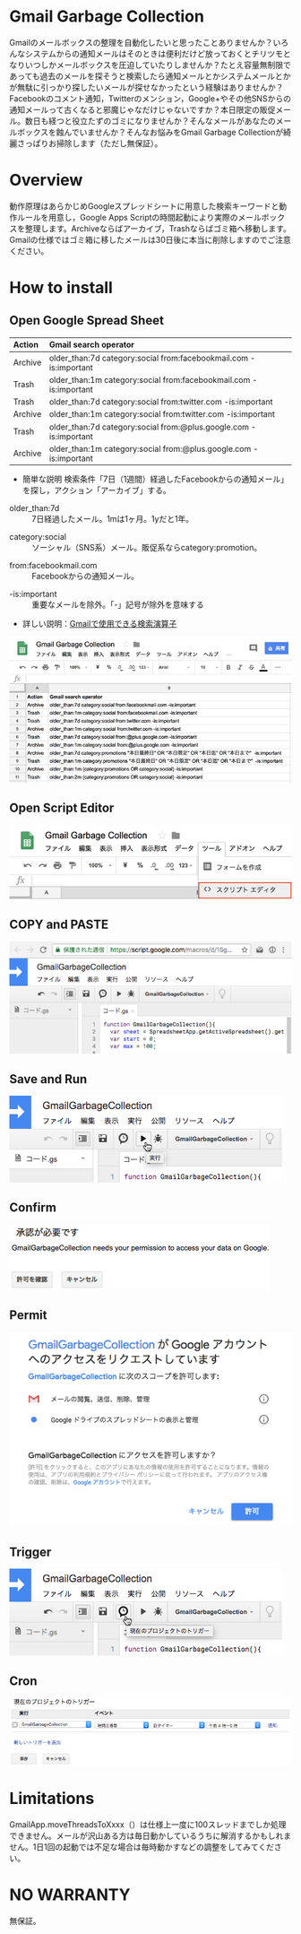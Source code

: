 # Gmail Garbage Collection

Gmailのメールボックスの整理を自動化したいと思ったことありませんか？いろんなシステムからの通知メールはそのときは便利だけど放っておくとチリツモとなりいつしかメールボックスを圧迫していたりしませんか？たとえ容量無制限であっても過去のメールを探そうと検索したら通知メールとかシステムメールとかが無駄に引っかり探したいメールが探せなかったという経験はありませんか？Facebookのコメント通知，Twitterのメンション，Google+やその他SNSからの通知メールって古くなると邪魔じゃなだけじゃないですか？本日限定の販促メール。数日も経つと役立たずのゴミになりませんか？そんなメールがあなたのメールボックスを蝕んでいませんか？そんなお悩みをGmail Garbage Collectionが綺麗さっぱりお掃除します（ただし無保証）。

# Overview

動作原理はあらかじめGoogleスプレッドシートに用意した検索キーワードと動作ルールを用意し，Google Apps Scriptの時間起動により実際のメールボックスを整理します。Archiveならばアーカイブ，Trashならばゴミ箱へ移動します。Gmailの仕様ではゴミ箱に移したメールは30日後に本当に削除しますのでご注意ください。

# How to install

## Open Google Spread Sheet 

| Action  | Gmail search operator                                              |
|:--------|:-------------------------------------------------------------------|
| Archive | older_than:7d category:social from:facebookmail.com -is:important |
| Trash   | older_than:1m category:social from:facebookmail.com -is:important |
| Trash   | older_than:7d category:social from:twitter.com -is:important |
| Archive | older_than:1m category:social from:twitter.com -is:important |
| Trash   | older_than:7d category:social from:@plus.google.com -is:important |
| Archive | older_than:1m category:social from:@plus.google.com -is:important |

- 簡単な説明
検索条件「7日（1週間）経過したFacebookからの通知メール」を探し，アクション「アーカイブ」する。
<dl>
  <dt>older_than:7d</dt>
  <dd>7日経過したメール。1mは1ヶ月。1yだと1年。
</dl>
<dl>
  <dt>category:social</dt>
  <dd>ソーシャル（SNS系）メール。販促系ならcategory:promotion。
</dl>
<dl>
  <dt>from:facebookmail.com</dt>
  <dd>Facebookからの通知メール。
</dl>
<dl>
  <dt>-is:important</dt>
  <dd>重要なメールを除外。「-」記号が除外を意味する</dd>
</dl>
  
- 詳しい説明：[Gmailで使用できる検索演算子](https://support.google.com/mail/answer/7190?hl=ja)

![Open Google Spread Sheet ](img/GGC-sheet.png)

## Open Script Editor

![Open Script Editor](img/GGC-scripteditor.png)

## COPY and PASTE

![COPY & PASTE](img/GGC-paste.png)

## Save and Run

![Save](img/GGC-run.png)

## Confirm

![Confirm](img/GGC-confirm.png)

## Permit

![Permit](img/GGC-permit.png)

## Trigger

![Trigger](img/GGC-trigger.png)

## Cron

![Cron](img/GGC-cron.png)

# Limitations

GmailApp.moveThreadsToXxxx（）は仕様上一度に100スレッドまでしか処理できません。メールが沢山ある方は毎日動かしているうちに解消するかもしれません。1日1回の起動では不足な場合は毎時動かすなどの調整をしてみてください。

# NO WARRANTY

無保証。
